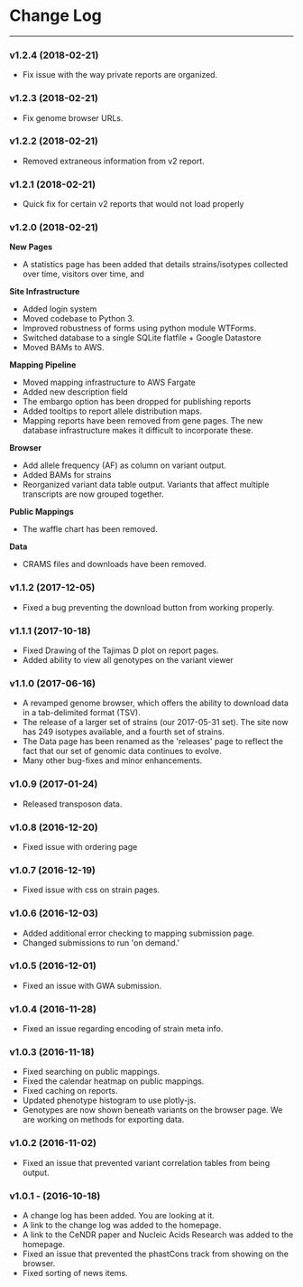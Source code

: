# Change Log

--- 

### v1.2.4 (2018-02-21)

* Fix issue with the way private reports are organized.

### v1.2.3 (2018-02-21)

* Fix genome browser URLs.

### v1.2.2 (2018-02-21)

* Removed extraneous information from v2 report.

### v1.2.1 (2018-02-21)

* Quick fix for certain v2 reports that would not load properly

### v1.2.0 (2018-02-21)

__New Pages__

* A statistics page has been added that details strains/isotypes collected over time, visitors over time, and 

__Site Infrastructure__

* Added login system
* Moved codebase to Python 3.
* Improved robustness of forms using python module WTForms.
* Switched database to a single SQLite flatfile + Google Datastore
* Moved BAMs to AWS.

__Mapping Pipeline__

* Moved mapping infrastructure to AWS Fargate
* Added new description field
* The embargo option has been dropped for publishing reports
* Added tooltips to report allele distribution maps.
* Mapping reports have been removed from gene pages. The new database infrastructure makes it difficult to incorporate these.

__Browser__

* Add allele frequency (AF) as column on variant output.
* Added BAMs for strains
* Reorganized variant data table output. Variants that affect multiple transcripts are now grouped together.

__Public Mappings__

* The waffle chart has been removed.

__Data__

* CRAMS files and downloads have been removed.

### v1.1.2 (2017-12-05)

* Fixed a bug preventing the download button from working properly.

### v1.1.1 (2017-10-18)

* Fixed Drawing of the Tajimas D plot on report pages.
* Added ability to view all genotypes on the variant viewer

### v1.1.0 (2017-06-16)

* A revamped genome browser, which offers the ability to download data in a tab-delimited format (TSV).
* The release of a larger set of strains (our 2017-05-31 set). The site now has 249 isotypes available, and a fourth set of strains.
* The Data page has been renamed as the 'releases' page to reflect the fact that our set of genomic data continues to evolve.
* Many other bug-fixes and minor enhancements.

### v1.0.9 (2017-01-24)

* Released transposon data.

### v1.0.8 (2016-12-20)

* Fixed issue with ordering page

### v1.0.7 (2016-12-19)

* Fixed issue with css on strain pages.

### v1.0.6 (2016-12-03)

* Added additional error checking to mapping submission page.
* Changed submissions to run 'on demand.'

### v1.0.5 (2016-12-01)

* Fixed an issue with GWA submission.

### v1.0.4 (2016-11-28)

* Fixed an issue regarding encoding of strain meta info.

### v1.0.3 (2016-11-18)

* Fixed searching on public mappings.
* Fixed the calendar heatmap on public mappings.
* Fixed caching on reports.
* Updated phenotype histogram to use plotly-js.
* Genotypes are now shown beneath variants on the browser page. We are working on methods for exporting data.

### v1.0.2 (2016-11-02)

* Fixed an issue that prevented variant correlation tables from being output.

### v1.0.1 - (2016-10-18)

* A change log has been added. You are looking at it.
* A link to the change log was added to the homepage.
* A link to the CeNDR paper and Nucleic Acids Research was added to the homepage.
* Fixed an issue that prevented the phastCons track from showing on the browser.
* Fixed sorting of news items.
